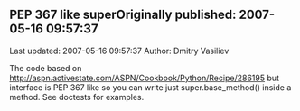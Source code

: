 ## PEP 367 like superOriginally published: 2007-05-16 09:57:37 
Last updated: 2007-05-16 09:57:37 
Author: Dmitry Vasiliev 
 
The code based on http://aspn.activestate.com/ASPN/Cookbook/Python/Recipe/286195 but interface is PEP 367 like so you can write just super.base_method() inside a method. See doctests for examples.